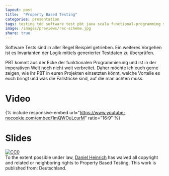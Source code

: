 ```yaml
---
layout: post
title:  "Property Based Testing"
categories: presentation
tags: testing tdd software test pbt java scala functional-programming senacor devcon talk
image: /images/previews/rec-scheme.jpg
share: true
---
```


Software Tests sind in aller Regel Beispiel getrieben. Ein weiteres Vorgehen ist es Invarianten der Logik mittels 
generierter Testdaten zu überprüfen.

PBT kommt aus der Ecke der funktionalen Programmierung und ist in der imperativen Welt noch nicht weit verbreitet. Daher möchte ich euch gerne zeigen, wie ihr PBT in euren Projekten einsetzten könnt, welche Vorteile es euch bringt und was die Fallstricke sind, auf die man achten muss.

# Video
{% include responsive-embed url="https://www.youtube-nocookie.com/embed/1mQWOuLcurM" ratio="16:9" %}

# Slides
<script async class="speakerdeck-embed" data-id="4238a718bf9a4588b39ef2ea599b19e5" data-ratio="1.77777777777778" src="//speakerdeck.com/assets/embed.js"></script>

<p xmlns:dct="http://purl.org/dc/terms/" xmlns:vcard="http://www.w3.org/2001/vcard-rdf/3.0#">
  <a rel="license"
     href="http://creativecommons.org/publicdomain/zero/1.0/">
    <img src="http://i.creativecommons.org/p/zero/1.0/88x31.png" style="border-style: none;" alt="CC0" />
  </a>
  <br />
  To the extent possible under law,
  <a rel="dct:publisher"
     href="https://danny.nullzwo.dev/presentation/testing/2020/07/17/pbt.html">
    <span property="dct:title">Daniel Heinrich</span></a>
  has waived all copyright and related or neighboring rights to
  <span property="dct:title">Property Based Testing</span>.
This work is published from:
<span property="vcard:Country" datatype="dct:ISO3166"
      content="DE" about="https://danny.nullzwo.dev/presentation/testing/2020/07/17/pbt.html">
  Deutschland</span>.
</p>